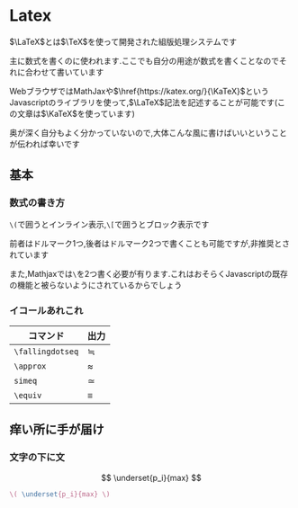 # Latex

$\LaTeX$とは$\TeX$を使って開発された組版処理システムです

主に数式を書くのに使われます.ここでも自分の用途が数式を書くことなのでそれに合わせて書いています

WebブラウザではMathJaxや$\href{https://katex.org/}{\KaTeX}$というJavascriptのライブラリを使って,$\LaTeX$記法を記述することが可能です(この文章は$\KaTeX$を使っています)

奥が深く自分もよく分かっていないので,大体こんな風に書けばいいということが伝われば幸いです

## 基本

### 数式の書き方

`\(`で囲うとインライン表示,`\[`で囲うとブロック表示です

前者はドルマーク1つ,後者はドルマーク2つで書くことも可能ですが,非推奨とされています

また,Mathjaxでは`\`を2つ書く必要が有ります.これはおそらくJavascriptの既存の機能と被らないようにされているからでしょう

### イコールあれこれ

|コマンド|出力|
|-|-|
|`\fallingdotseq`|$\fallingdotseq$|
|`\approx`|$\approx$|
|`simeq`|$\simeq$|
|`\equiv`|$\equiv$|

## 痒い所に手が届け

### 文字の下に文

$$
\underset{p_i}{max}
$$

```latex
\( \underset{p_i}{max} \)
```
